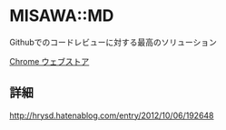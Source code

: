 # MISAWA::MD

Githubでのコードレビューに対する最高のソリューション

[Chrome ウェブストア](https://chrome.google.com/webstore/detail/misawamd/legplkhbgdelfceignhcchogkmoflagl)

## 詳細

http://hrysd.hatenablog.com/entry/2012/10/06/192648
